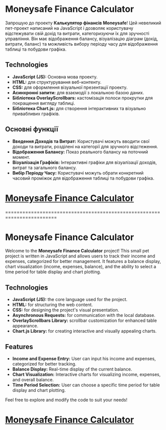 # Moneysafe Finance Calculator
Запрошую до проекту **Калькулятор фінансів Moneysafe**! Цей невеликий пет-проект написаний на JavaScript і дозволяє користувачу відстежувати свій дохід та витрати, категоризуючи їх для зручності управління. Він має відображення балансу, візуалізацію діаграм (дохід, витрати, баланс) та можливість вибору періоду часу для відображення таблиці та побудови графіка.

## Technologies
- **JavaScript (JS):** Основна мова проекту.
- **HTML:** для структурування веб-контенту.
- **CSS:** для оформлення візуальної презентації проекту.
- **Асинхронні запити:** для взаємодії з локальною базою даних.
- **Бібліотека OverlayScrollbars:** кастомізація полоси прокрутки для покращення вигляду таблиці.
- **Бібліотека Chart.js:** для створення інтерактивних та візуально привабливих графіків.

## Основні функції
- **Введення Доходів та Витрат:** Користувачі можуть вводити свої доходи та витрати, розділені на категорії для зручного відстеження.
- **Відображення Балансу:** Показ реального балансу на поточний момент.
- **Візуалізація Графіків:** Інтерактивні графіки для візуалізації доходів, витрат та загального балансу.
- **Вибір Періоду Часу:** Користувачі можуть обрати конкретний часовий проміжок для відображення таблиці та побудови графіка.
 
# [Moneysafe Finance Calculator](https://moneysafe-finance-calculator.vercel.app/)

========================================================================
# Moneysafe Finance Calculator
Welcome to the **Moneysafe Finance Calculator** project! This small pet project is written in JavaScript and allows users to track their income and expenses, categorized for better management. It features a balance display, chart visualization (income, expenses, balance), and the ability to select a time period for table display and chart plotting.

## Technologies
- **JavaScript (JS):** the core language used for the project.
- **HTML:** for structuring the web content.
- **CSS:** for designing the project's visual presentation.
- **Asynchronous Requests:** for communication with the local database.
- **OverlayScrollbars Library:** scrollbar customization for enhanced table appearance.
- **Chart.js Library:** for creating interactive and visually appealing charts.

## Features
- **Income and Expense Entry:** User can input his income and expenses, categorized for better tracking.
- **Balance Display:** Real-time display of the current balance.
- **Chart Visualization:** Interactive charts for visualizing income, expenses, and overall balance.
- **Time Period Selection:** User can choose a specific time period for table display and chart plotting.
 
Feel free to explore and modify the code to suit your needs!

# [Moneysafe Finance Calculator](https://moneysafe-finance-calculator.vercel.app/)
